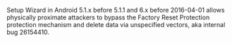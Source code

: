 Setup Wizard in Android 5.1.x before 5.1.1 and 6.x before 2016-04-01 allows physically proximate attackers to bypass the Factory Reset Protection protection mechanism and delete data via unspecified vectors, aka internal bug 26154410.
